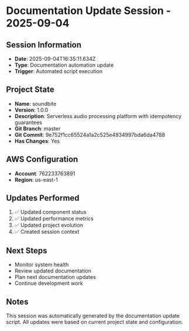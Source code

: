 # Documentation Update Session - 2025-09-04

## Session Information
- **Date**: 2025-09-04T16:35:11.634Z
- **Type**: Documentation automation update
- **Trigger**: Automated script execution

## Project State
- **Name**: soundbite
- **Version**: 1.0.0
- **Description**: Serverless audio processing platform with idempotency guarantees
- **Git Branch**: master
- **Git Commit**: 9e752f1cc65524a1a2c525e4934997bda6da4788
- **Has Changes**: Yes

## AWS Configuration
- **Account**: 762233763891
- **Region**: us-east-1

## Updates Performed
1. ✅ Updated component status
2. ✅ Updated performance metrics
3. ✅ Updated project evolution
4. ✅ Created session context

## Next Steps
- Monitor system health
- Review updated documentation
- Plan next documentation updates
- Continue development work

## Notes
This session was automatically generated by the documentation update script.
All updates were based on current project state and configuration.

